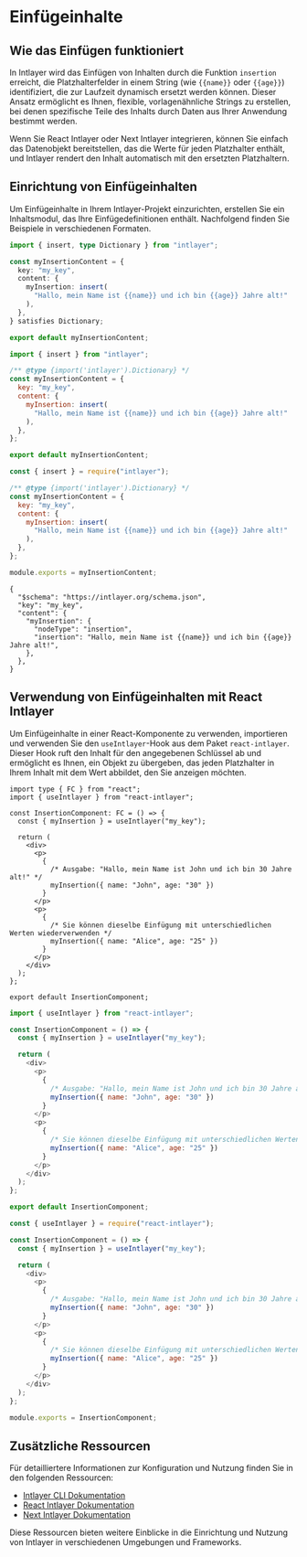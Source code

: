 # Einfügeinhalte

## Wie das Einfügen funktioniert

In Intlayer wird das Einfügen von Inhalten durch die Funktion `insertion` erreicht, die Platzhalterfelder in einem String (wie `{{name}}` oder `{{age}}`) identifiziert, die zur Laufzeit dynamisch ersetzt werden können. Dieser Ansatz ermöglicht es Ihnen, flexible, vorlagenähnliche Strings zu erstellen, bei denen spezifische Teile des Inhalts durch Daten aus Ihrer Anwendung bestimmt werden.

Wenn Sie React Intlayer oder Next Intlayer integrieren, können Sie einfach das Datenobjekt bereitstellen, das die Werte für jeden Platzhalter enthält, und Intlayer rendert den Inhalt automatisch mit den ersetzten Platzhaltern.

## Einrichtung von Einfügeinhalten

Um Einfügeinhalte in Ihrem Intlayer-Projekt einzurichten, erstellen Sie ein Inhaltsmodul, das Ihre Einfügedefinitionen enthält. Nachfolgend finden Sie Beispiele in verschiedenen Formaten.

```typescript fileName="**/*.content.ts" contentDeclarationFormat="typescript"
import { insert, type Dictionary } from "intlayer";

const myInsertionContent = {
  key: "my_key",
  content: {
    myInsertion: insert(
      "Hallo, mein Name ist {{name}} und ich bin {{age}} Jahre alt!"
    ),
  },
} satisfies Dictionary;

export default myInsertionContent;
```

```javascript fileName="**/*.content.mjs" contentDeclarationFormat="esm"
import { insert } from "intlayer";

/** @type {import('intlayer').Dictionary} */
const myInsertionContent = {
  key: "my_key",
  content: {
    myInsertion: insert(
      "Hallo, mein Name ist {{name}} und ich bin {{age}} Jahre alt!"
    ),
  },
};

export default myInsertionContent;
```

```javascript fileName="**/*.content.cjs" contentDeclarationFormat="commonjs"
const { insert } = require("intlayer");

/** @type {import('intlayer').Dictionary} */
const myInsertionContent = {
  key: "my_key",
  content: {
    myInsertion: insert(
      "Hallo, mein Name ist {{name}} und ich bin {{age}} Jahre alt!"
    ),
  },
};

module.exports = myInsertionContent;
```

```json5 fileName="**/*.content.json" contentDeclarationFormat="json"
{
  "$schema": "https://intlayer.org/schema.json",
  "key": "my_key",
  "content": {
    "myInsertion": {
      "nodeType": "insertion",
      "insertion": "Hallo, mein Name ist {{name}} und ich bin {{age}} Jahre alt!",
    },
  },
}
```

## Verwendung von Einfügeinhalten mit React Intlayer

Um Einfügeinhalte in einer React-Komponente zu verwenden, importieren und verwenden Sie den `useIntlayer`-Hook aus dem Paket `react-intlayer`. Dieser Hook ruft den Inhalt für den angegebenen Schlüssel ab und ermöglicht es Ihnen, ein Objekt zu übergeben, das jeden Platzhalter in Ihrem Inhalt mit dem Wert abbildet, den Sie anzeigen möchten.

```tsx fileName="**/*.tsx" codeFormat="typescript"
import type { FC } from "react";
import { useIntlayer } from "react-intlayer";

const InsertionComponent: FC = () => {
  const { myInsertion } = useIntlayer("my_key");

  return (
    <div>
      <p>
        {
          /* Ausgabe: "Hallo, mein Name ist John und ich bin 30 Jahre alt!" */
          myInsertion({ name: "John", age: "30" })
        }
      </p>
      <p>
        {
          /* Sie können dieselbe Einfügung mit unterschiedlichen Werten wiederverwenden */
          myInsertion({ name: "Alice", age: "25" })
        }
      </p>
    </div>
  );
};

export default InsertionComponent;
```

```javascript fileName="**/*.mjx" codeFormat="esm"
import { useIntlayer } from "react-intlayer";

const InsertionComponent = () => {
  const { myInsertion } = useIntlayer("my_key");

  return (
    <div>
      <p>
        {
          /* Ausgabe: "Hallo, mein Name ist John und ich bin 30 Jahre alt!" */
          myInsertion({ name: "John", age: "30" })
        }
      </p>
      <p>
        {
          /* Sie können dieselbe Einfügung mit unterschiedlichen Werten wiederverwenden */
          myInsertion({ name: "Alice", age: "25" })
        }
      </p>
    </div>
  );
};

export default InsertionComponent;
```

```javascript fileName="**/*.cjs" codeFormat="commonjs"
const { useIntlayer } = require("react-intlayer");

const InsertionComponent = () => {
  const { myInsertion } = useIntlayer("my_key");

  return (
    <div>
      <p>
        {
          /* Ausgabe: "Hallo, mein Name ist John und ich bin 30 Jahre alt!" */
          myInsertion({ name: "John", age: "30" })
        }
      </p>
      <p>
        {
          /* Sie können dieselbe Einfügung mit unterschiedlichen Werten wiederverwenden */
          myInsertion({ name: "Alice", age: "25" })
        }
      </p>
    </div>
  );
};

module.exports = InsertionComponent;
```

## Zusätzliche Ressourcen

Für detailliertere Informationen zur Konfiguration und Nutzung finden Sie in den folgenden Ressourcen:

- [Intlayer CLI Dokumentation](https://github.com/aymericzip/intlayer/blob/main/docs/de/intlayer_cli.md)
- [React Intlayer Dokumentation](https://github.com/aymericzip/intlayer/blob/main/docs/de/intlayer_with_create_react_app.md)
- [Next Intlayer Dokumentation](https://github.com/aymericzip/intlayer/blob/main/docs/de/intlayer_with_nextjs_15.md)

Diese Ressourcen bieten weitere Einblicke in die Einrichtung und Nutzung von Intlayer in verschiedenen Umgebungen und Frameworks.
